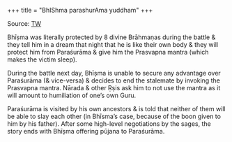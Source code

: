 +++
title = "BhIShma parashurAma yuddham"
+++

Source: [TW](https://x.com/GhorAngirasa/status/1793858605604888706)

Bhīṣma was literally protected by 8 divine Brāhmaṇas during the battle & they tell him in a dream that night that he is like their own body & they will protect him from Paraśurāma & give him the Prasvapna mantra (which makes the victim sleep).

During the battle next day, Bhīṣma is unable to secure any advantage over Paraśurāma (& vice-versa) & decides to end the stalemate by invoking the Prasvapna mantra. Nārada & other Ṛṣis ask him to not use the mantra as it will amount to humiliation of one’s own Guru.

Paraśurāma is visited by his own ancestors & is told that neither of them will be able to slay each other (in Bhīsma’s case, because of the boon given to him by his father). After some high-level negotiations by the sages, the story ends with Bhīṣma offering pūjana to Paraśurāma.